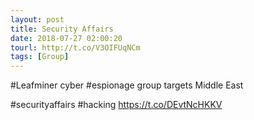 ```yaml
---
layout: post
title: Security Affairs
date: 2018-07-27 02:00:20
tourl: http://t.co/V3OIFUqNCm
tags: [Group]
---
```

#Leafminer cyber #espionage group targets Middle East

#securityaffairs #hacking https://t.co/DEvtNcHKKV